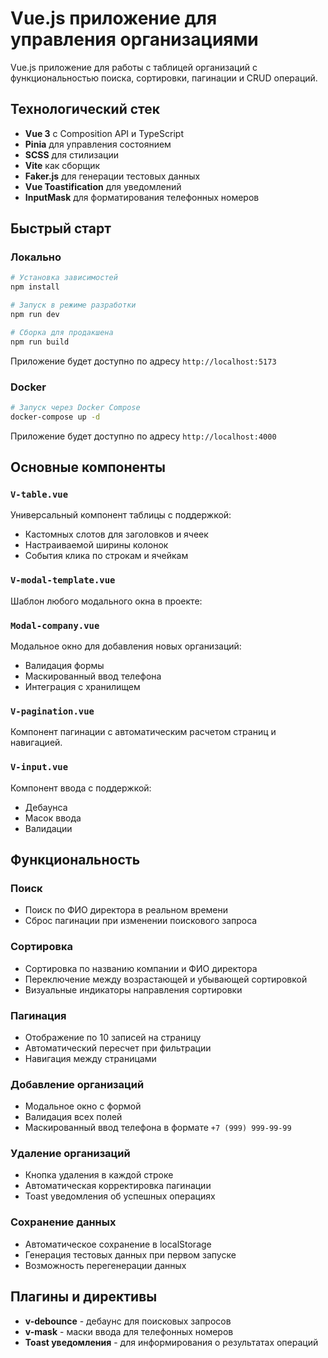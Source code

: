 # Vue.js приложение для управления организациями

Vue.js приложение для работы с таблицей организаций с функциональностью поиска, сортировки, пагинации и CRUD операций.

## Технологический стек

- **Vue 3** с Composition API и TypeScript
- **Pinia** для управления состоянием
- **SCSS** для стилизации
- **Vite** как сборщик
- **Faker.js** для генерации тестовых данных
- **Vue Toastification** для уведомлений
- **InputMask** для форматирования телефонных номеров

## Быстрый старт

### Локально
```bash
# Установка зависимостей
npm install

# Запуск в режиме разработки
npm run dev

# Сборка для продакшена
npm run build
```

Приложение будет доступно по адресу `http://localhost:5173`

### Docker
```bash
# Запуск через Docker Compose
docker-compose up -d
```

Приложение будет доступно по адресу `http://localhost:4000`

## Основные компоненты

### `V-table.vue`
Универсальный компонент таблицы с поддержкой:
- Кастомных слотов для заголовков и ячеек
- Настраиваемой ширины колонок
- События клика по строкам и ячейкам

### `V-modal-template.vue`
Шаблон любого модального окна в проекте:

### `Modal-company.vue`
Модальное окно для добавления новых организаций:
- Валидация формы
- Маскированный ввод телефона
- Интеграция с хранилищем

### `V-pagination.vue`
Компонент пагинации с автоматическим расчетом страниц и навигацией.

### `V-input.vue`
Компонент ввода с поддержкой:
- Дебаунса
- Масок ввода
- Валидации

## Функциональность

### Поиск
- Поиск по ФИО директора в реальном времени
- Сброс пагинации при изменении поискового запроса

### Сортировка
- Сортировка по названию компании и ФИО директора
- Переключение между возрастающей и убывающей сортировкой
- Визуальные индикаторы направления сортировки

### Пагинация
- Отображение по 10 записей на страницу
- Автоматический пересчет при фильтрации
- Навигация между страницами

### Добавление организаций
- Модальное окно с формой
- Валидация всех полей
- Маскированный ввод телефона в формате `+7 (999) 999-99-99`

###  Удаление организаций
- Кнопка удаления в каждой строке
- Автоматическая корректировка пагинации
- Toast уведомления об успешных операциях

### Сохранение данных
- Автоматическое сохранение в localStorage
- Генерация тестовых данных при первом запуске
- Возможность перегенерации данных

## Плагины и директивы

- **v-debounce** - дебаунс для поисковых запросов
- **v-mask** - маски ввода для телефонных номеров
- **Toast уведомления** - для информирования о результатах операций
